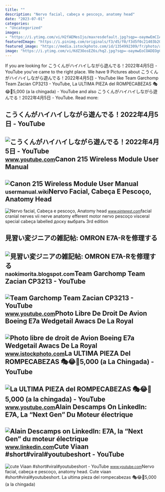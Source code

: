 ```yaml
---
title: ""
description: "Nervo facial, cabeça e pescoço, anatomy head"
date: "2023-07-01"
categories:
- "Uncategorized"
images:
- "https://i.ytimg.com/vi/H2fAEMesIjo/maxresdefault.jpg?sqp=-oaymwEmCIAKENAF8quKqQMa8AEB-AH-CYAC0AWKAgwIABABGGUgXyhTMA8=&amp;rs=AOn4CLCJYSghky0o-ilndxvg6fCYAda1ug"
featuredImage: "https://i.pinimg.com/originals/f3/d5/f0/f3d5f0c21403b20154d96bc1fa8bd39f.jpg"
featured_image: "https://media.istockphoto.com/id/1354992309/fr/photo/avion-boeing-e-7a-wedgetail-awacs-de-la-royal-australian-air-force.jpg?s=170667a&amp;w=0&amp;k=20&amp;c=YESnDQvoosl797ko-3Q3e_1mhsT5BICv9lAQZYl0g0k="
image: "https://i.ytimg.com/vi/KdZ3OosEZ6s/hq2.jpg?sqp=-oaymwEoCOADEOgC8quKqQMcGADwAQH4Ad4EgAK4CIoCDAgAEAEYZSBMKGMwDw==&amp;rs=AOn4CLCfzFvJaPoNerKMbSKycXF-fCyaDA"
---
```


If you are looking for こうくんがハイハイしながら遊んでる！2022年4月5日 - YouTube you've came to the right place. We have 9 Pictures about こうくんがハイハイしながら遊んでる！2022年4月5日 - YouTube like Team Garchomp Team Zacian CP3213 - YouTube, La ULTIMA PIEZA del ROMPECABEZAS 🎭😂🧘5,000 (a la chingada) - YouTube and also こうくんがハイハイしながら遊んでる！2022年4月5日 - YouTube. Read more:

こうくんがハイハイしながら遊んでる！2022年4月5日 - YouTube
-------------------------------------

 ![こうくんがハイハイしながら遊んでる！2022年4月5日 - YouTube](https://i.ytimg.com/vi/H2fAEMesIjo/maxresdefault.jpg?sqp=-oaymwEmCIAKENAF8quKqQMa8AEB-AH-CYAC0AWKAgwIABABGGUgXyhTMA8=&rs=AOn4CLCJYSghky0o-ilndxvg6fCYAda1ug) <small>www.youtube.com</small>Canon 215 Wireless Module User Manual
-------------------------------------

 ![Canon 215 Wireless Module User Manual](https://usermanual.wiki/Canon/215/User-Guide-1600198-Page-2.png) <small>usermanual.wiki</small>Nervo Facial, Cabeça E Pescoço, Anatomy Head
--------------------------------------------

 ![Nervo facial, Cabeça e pescoço, Anatomy head](https://i.pinimg.com/originals/f3/d5/f0/f3d5f0c21403b20154d96bc1fa8bd39f.jpg) <small>www.pinterest.com</small>facial cranial nerves vii nerve anatomy efferent motor nervo pescoço visceral special cabeça labelled доску выбрать 3rd edition

見習い変ジニアの雑記帖: OMRON E7A-Rを修理する
-----------------------------

 ![見習い変ジニアの雑記帖: OMRON E7A-Rを修理する](http://1.bp.blogspot.com/-bC2oA2f8BXs/VJWO9CT2dfI/AAAAAAAAAMQ/tBh7U2IsJn0/s1600/IMG_5666.JPG) <small>naokimorita.blogspot.com</small>Team Garchomp Team Zacian CP3213 - YouTube
------------------------------------------

 ![Team Garchomp Team Zacian CP3213 - YouTube](https://i.ytimg.com/vi/HYLCwcE-Dgc/maxres2.jpg?sqp=-oaymwEoCIAKENAF8quKqQMcGADwAQH4AYwCgALgA4oCDAgAEAEYRSBHKGUwDw==&rs=AOn4CLC_ulBvmvqa2cf2uT56Qfk3FCYaDA) <small>www.youtube.com</small>Photo Libre De Droit De Avion Boeing E7a Wedgetail Awacs De La Royal
--------------------------------------------------------------------

 ![Photo libre de droit de Avion Boeing E7a Wedgetail Awacs De La Royal](https://media.istockphoto.com/id/1354992309/fr/photo/avion-boeing-e-7a-wedgetail-awacs-de-la-royal-australian-air-force.jpg?s=170667a&w=0&k=20&c=YESnDQvoosl797ko-3Q3e_1mhsT5BICv9lAQZYl0g0k=) <small>www.istockphoto.com</small>La ULTIMA PIEZA Del ROMPECABEZAS 🎭😂🧘5,000 (a La Chingada) - YouTube
-------------------------------------------------------------------

 ![La ULTIMA PIEZA del ROMPECABEZAS 🎭😂🧘5,000 (a la chingada) - YouTube](https://i.ytimg.com/vi/KdZ3OosEZ6s/hq2.jpg?sqp=-oaymwEoCOADEOgC8quKqQMcGADwAQH4Ad4EgAK4CIoCDAgAEAEYZSBMKGMwDw==&rs=AOn4CLCfzFvJaPoNerKMbSKycXF-fCyaDA) <small>www.youtube.com</small>Alain Descamps On LinkedIn: E7A, La “Next Gen” Du Moteur électrique
-------------------------------------------------------------------

 ![Alain Descamps on LinkedIn: E7A, la “Next Gen” du moteur électrique](https://media.licdn.com/dms/image/sync/D5627AQEX726lzuTeZQ/articleshare-shrink_800/0/1699028278000?e=1700542800&v=beta&t=KwSQkudabqhZQKDwU5RUqMbJb1qFweeHIKcRUcbzltY) <small>www.linkedin.com</small>Cute Viaan #short#viral#youtubeshort - YouTube
----------------------------------------------

 ![cute Viaan #short#viral#youtubeshort - YouTube](https://i.ytimg.com/vi/oPb6FcYADA0/hq2.jpg?sqp=-oaymwEoCOADEOgC8quKqQMcGADwAQH4Ac4FgAKACooCDAgAEAEYZSBdKE4wDw==&rs=AOn4CLCUQw-VGHZGEBpxjRVtchxVuCjbhQ) <small>www.youtube.com</small>Nervo facial, cabeça e pescoço, anatomy head. Cute viaan #short#viral#youtubeshort. La ultima pieza del rompecabezas 🎭😂🧘5,000 (a la chingada)
